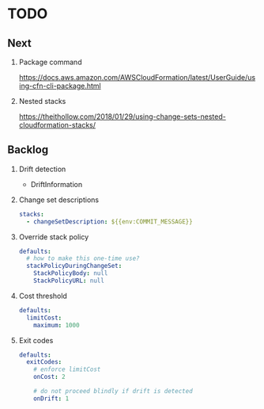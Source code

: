 # TODO

## Next

1. Package command

   <https://docs.aws.amazon.com/AWSCloudFormation/latest/UserGuide/using-cfn-cli-package.html>

1. Nested stacks

    <https://theithollow.com/2018/01/29/using-change-sets-nested-cloudformation-stacks/>

## Backlog

1. Drift detection

   - DriftInformation

1. Change set descriptions

   ```yaml
   stacks:
     - changeSetDescription: ${{env:COMMIT_MESSAGE}}
   ```

1. Override stack policy

   ```yaml
   defaults:
     # how to make this one-time use?
     stackPolicyDuringChangeSet:
       StackPolicyBody: null
       StackPolicyURL: null
   ```

1. Cost threshold

   ```yaml
   defaults:
     limitCost:
       maximum: 1000
   ```

1. Exit codes

   ```yaml
   defaults:
     exitCodes:
       # enforce limitCost
       onCost: 2

       # do not proceed blindly if drift is detected
       onDrift: 1
   ```
